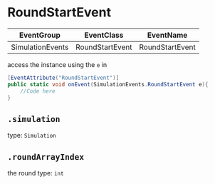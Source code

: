 # RoundStartEvent
EventGroup      |EventClass     |EventName
----------------|---------------|---------
SimulationEvents|RoundStartEvent|RoundStartEvent


access the instance using the `e` in

```cs
[EventAttribute("RoundStartEvent")]
public static void onEvent(SimulationEvents.RoundStartEvent e){
    //Code here
}
```


## `.simulation`
type: `Simulation`

## `.roundArrayIndex`
the round
type: `int`
